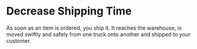 # Decrease Shipping Time

As soon as an item is ordered, you ship it. It reaches the warehouse, is moved swiftly and safely from one truck onto another and shipped to your customer.